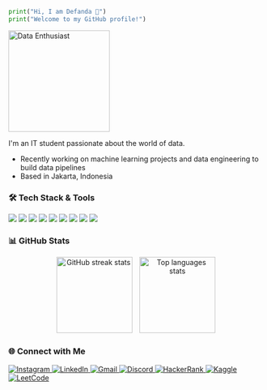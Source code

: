 ```python
print("Hi, I am Defanda 👋")
print("Welcome to my GitHub profile!")
```

<img align="center" src="https://media1.tenor.com/m/_Tc8YXMUxj4AAAAd/hi-hello.gif" width="200" alt="Data Enthusiast" />

I'm an IT student passionate about the world of data.  
- Recently working on machine learning projects and data engineering to build data pipelines
- Based in Jakarta, Indonesia

### 🛠️ Tech Stack & Tools  

<p align="left">
  <img src="https://img.shields.io/badge/Python-3670A0?style=flat&logo=python&logoColor=white" />
  <img src="https://img.shields.io/badge/Go-00ADD8?style=flat&logo=go&logoColor=white" />
  <img src="https://img.shields.io/badge/MySQL-00000F?style=flat&logo=mysql&logoColor=white" />
  <img src="https://img.shields.io/badge/PostgreSQL-316192?style=flat&logo=postgresql&logoColor=white" />
  <img src="https://img.shields.io/badge/Pandas-150458?style=flat&logo=pandas&logoColor=white" />
  <img src="https://img.shields.io/badge/Jupyter-F37626?style=flat&logo=jupyter&logoColor=white" />
  <img src="https://img.shields.io/badge/Git-F05032?style=flat&logo=git&logoColor=white" />
  <img src="https://img.shields.io/badge/Docker-2496ED?style=flat&logo=docker&logoColor=white" />
  <img src="https://img.shields.io/badge/Airflow-017CEE?style=flat&logo=apacheairflow&logoColor=white" />
</p>

### 📊 GitHub Stats  

<div align="center">
  <img
    src="https://git-hub-streak-stats.vercel.app/?user=doctordoom101&theme=tokyonight&hide_border=true"
    height="150"
    alt="GitHub streak stats"
    style="display:inline-block; margin-right:10px;" 
  />
  <img 
    src="https://github-readme-stats.vercel.app/api/top-langs/?username=doctordoom101&theme=tokyonight&layout=compact&hide_border=true" 
    height="150" 
    alt="Top languages stats"
    style="display:inline-block;" 
  />
</div>

### 🌐 Connect with Me  

<p align="left">
  <a href="https://instagram.com/fandadefjcr" target="_blank">
    <img src="https://img.shields.io/badge/Instagram-E4405F?style=flat&logo=instagram&logoColor=white" alt="Instagram" />
  </a>
  <a href="https://linkedin.com/in/defanda-yeremia" target="_blank">
    <img src="https://img.shields.io/badge/LinkedIn-0077B5?style=flat&logo=linkedin&logoColor=white" alt="LinkedIn" />
  </a>
  <a href="mailto:yeremiadefanda@gmail.com" target="_blank">
    <img src="https://img.shields.io/badge/Gmail-D14836?style=flat&logo=gmail&logoColor=white" alt="Gmail" />
  </a>
  <a href="https://discord.com/users/yourid" target="_blank">
    <img src="https://img.shields.io/badge/Discord-5865F2?style=flat&logo=discord&logoColor=white" alt="Discord" />
  </a>
  <a href="https://www.hackerrank.com/fandadefchristi1" target="_blank">
    <img src="https://img.shields.io/badge/HackerRank-2EC866?style=flat&logo=hackerrank&logoColor=white" alt="HackerRank" />
  </a>
  <a href="https://www.kaggle.com/defandayeremia" target="_blank">
    <img src="https://img.shields.io/badge/Kaggle-20BEFF?style=flat&logo=kaggle&logoColor=white" alt="Kaggle" />
  </a>
  <a href="https://leetcode.com/doctordoom101" target="_blank">
    <img src="https://img.shields.io/badge/LeetCode-FFA116?style=flat&logo=leetcode&logoColor=white" alt="LeetCode" />
  </a>
</p>
